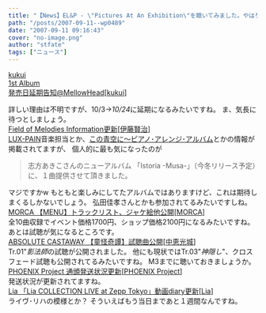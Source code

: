 ```yaml
---
title: "【News】EL&P - \"Pictures At An Exhibition\"を聴いてみました。やはり70年代プログレはいい"
path: "/posts/2007-09-11--wp0489"
date: "2007-09-11 09:16:43"
cover: "no-image.png"
author: "stfate"
tags: ["ニュース"]
---
```


<style type="text/css">
<!--
p {white-space: pre-wrap};
-->
</style>

<a class="topics" href="http://www.mellow-head.jp/information/index.php?subaction=showfull&id=1189500259&archive=&start_from=&ucat=2&" target="_blank">kukui 1st Album 発売日延期告知@MellowHead</a><span class="junre">[<a href="http://kukui.cc/" target="_blank">kukui</a>]</span>
<div class="news">詳しい理由は不明ですが、10/3→<em>10/24</em>に延期になるみたいですね。
ま、気長に待つとしましょう。</div>
<a class="topics" href="http://home.att.ne.jp/apple/fom/" target="_blank">Field of Melodies Information更新</a><span class="junre">[<a href="http://home.att.ne.jp/apple/fom/" target="_blank">伊藤賢治</a>]</span>
<div class="news"><a href="http://www.lux-pain.com/" target="_blank">LUX-PAIN</a>音楽担当とか、<a href="http://www.5pb.jp/records/release/detail/detail.php?records_product_code=ZMCZ-3539" target="_blank">この青空に～ピアノ･アレンジ･アルバム</a>とかの情報が掲載されてますが、
個人的に最も気になったのが<blockquote>志方あきこさんのニューアルバム 「Istoria -Musa-」（今冬リリース予定）に、１曲提供させて頂きました。</blockquote>マジですかw
もともと楽しみにしてたアルバムではありますけど、これは期待しまくるしかないでしょう。
弘田佳孝さんとかも参加されてるみたいですしね。</div>
<a class="topics" href="http://www.marbleskyrecords.com/morca/menu/" target="_blank">MORCA 【MENU】トラックリスト、ジャケ絵他公開</a><span class="junre">[<a href="http://www.marbleskyrecords.com/morca/" target="_blank">MORCA</a>]</span>
<div class="news">全10曲収録でイベント価格1700円、ショップ価格2100円になるみたいですね。
あとは試聴が気になるところです。</div>
<a class="topics" href="http://shule-aroon.sakura.ne.jp/" target="_blank">ABSOLUTE CASTAWAY 【童怪奇譚】試聴曲公開</a><span class="junre">[<a href="http://shule-aroon.sakura.ne.jp/" target="_blank">中恵光城</a>]</span>
<div class="news">Tr.01"<em>影法師</em>の試聴が公開されました。
他にも現状ではTr.03"<em>神隠し</em>"、クロスフェード試聴も公開されてるみたいですね。
M3までに聴いておきましょうか。</div>
<a class="topics" href="http://www.p-pr.info/" target="_blank">PHOENIX Project 通頒発送状況更新</a><span class="junre">[<a href="http://www.p-pr.info/" target="_blank">PHOENIX Project</a>]</span>
<div class="news">発送状況が更新されてますね。</div>
<a class="topics" href="http://lias-cafe.com/special/" target="_blank">Lia 「Lia COLLECTION LIVE at Zepp Tokyo」動画diary更新</a><span class="junre">[<a href="http://www.lias-cafe.com/" target="_blank">Lia</a>]</span>
<div class="news">ライヴ･リハの模様とか？
そういえばもう当日まであと１週間なんですね。</div>
